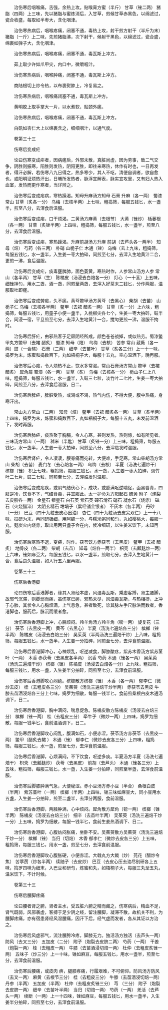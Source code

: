 <!-- { "loadSidebar": true } -->
　　治伤寒后咽喉痛，舌强，余热上攻。贴喉膏方蜜（半斤） 甘草（锉二两） 猪脂（四两）上三味，先以猪脂与蜜炼消后，入甘草，煎候甘草赤黑色，以绵滤过，瓷合收盛，每取如半枣大，含化咽津。

　　治伤寒热病后，咽喉疼痛，闭塞不通，毒热上攻，射干煎方射干（半斤为末） 猪脂（一斤）上二味，先煎猪脂沸，次下射干，候射干黑色，以绵滤过，瓷合盛，绵裹如弹子大，含化咽津。

　　治伤寒热病后，咽喉疼痛，闭塞不通，毒瓦斯上冲方。

　　茹上取少许如爪甲尖，内口中，微嚼咽汁。

　　治伤寒热病后，咽喉肿痛，闭塞不通，毒瓦斯上冲方。

　　商陆根切上炒令热，以布裹熨肿上，冷复易之。

　　治伤寒热病后，咽喉痛闭塞不通，毒瓦斯上冲方。

　　黄明胶上取手掌大一片，以水煮软，贴颈外瘥。

　　治伤寒热病后，咽喉疼痛，闭塞不通，毒瓦斯上冲方。

　　白矾如杏仁大上以绵裹含之，细细咽汁，以通气度。

　　卷第三十三

　　伤寒后变成疟

　　论曰伤寒变成疟者，因病瘥后，外邪未散，真脏尚虚，因为劳事，致二气交争，阴胜则振寒，阳胜则发热，阴阳更胜，即往来寒热，休作有时也，一日再发者，得汗必解，若伤寒八九日得之，热多寒少，其人不呕，清便自调者，欲自愈也，或阳明证烦热汗出，日晡所发热者，脉浮宜解表，脉实宜攻里，又有妇人热入血室，发热而更作寒者，当详辨之。

　　治伤寒后变成疟病，寒热躁渴。知母升麻汤方知母 石膏 升麻（各一两） 蜀漆 常山 甘草（炙各一分） 乌梅（去核半两）上七味，粗捣筛，每服五钱匕，水一盏半，煎至八分，去滓食后温服。

　　治伤寒后变成疟，口干烦渴。二黄汤方麻黄（去根节） 大黄（锉炒） 栝蒌根（各一两） 甘草（炙锉半两）上四味，粗捣筛，每服五钱匕，水一盏半，煎至八分，去滓食后温服。

　　治伤寒后变成疟，寒热躁渴。升麻前胡汤方升麻 前胡（去芦头各一两半） 知母（焙） 芍药（各三两） 朴硝 山栀子仁 木通（锉） 乌梅（去上九味，粗捣筛，每服五钱匕，水一盏半，入生姜一枣大拍碎，同煎至七分，去滓入生地黄汁二合，更煎一沸，食后温服。

　　治伤寒后变成疟，痰毒壅脾肺，面色萎黄，寒热时作，人参常山汤方人参 常山（各半两） 甘草（生） 陈橘皮（汤浸去白焙各一分） 灯心（一十茎）上五味，细锉拌匀，用水二盏，酒一盏，同煎至两盏，去滓入好茶末二钱匕，分作两服，温服取吐即瘥。

　　治伤寒后变成劳疟，久不瘥。黄芩鳖甲汤方黄芩（去黑心） 柴胡（去苗） 山栀子仁 乌梅（去核各半两） 鳖甲（去裙 醋炙一两） 甘草（炙一分）上六味，粗捣筛，每服五钱匕，用童子小便一盏半，入桃柳尖各七个，生姜一枣大拍碎，豉半合，同浸一宿，平旦煎至七分，去滓入生地黄汁一合，搅匀更煎一沸，温服不拘时。

　　治伤寒后肝疟，由邪热客于足厥阴经所成，颜色苍苍战掉，或似热劳。蜀漆鳖甲丸方鳖甲（去裙 醋炙） 蜀漆 知母（焙） 乌梅（去核） 苦参 常山 葳蕤（各一两）豉（一合熬） 石膏（二两） 细辛（去苗叶） 甘草（炙各三分）上一十一味，捣罗为末，炼蜜和捣数百下，丸如梧桐子大，每服十五丸，空心温酒下，晚再服。

　　治伤寒后心疟，令人烦热不止，饮水多常渴。常山石膏汤方常山 鳖甲（去裙 醋炙） 犀角屑 蜀漆（各一两） 甘草（炙） 乌梅（去核各一分） 栀山子仁上八味，粗捣筛，每服五钱匕，水一盏半，入豉三七粒，淡竹叶二七片，生姜一枣大拍碎，同煎至八分，去滓食后温服，日二。

　　治伤寒后脾疟，脾脏受热，或渴或不渴，热气内伤，不得大便，腹中热痛，身寒汗出。

　　常山丸方常山（二两） 知母（焙） 鳖甲（去裙 醋炙各一两） 甘草（炙半两）上四味，捣罗为末，炼蜜和捣数百下，丸如梧桐子大，每服十五丸，未发前温酒下，发时再服。

　　治伤寒后肺疟，痰热聚于胸膈，令人心寒，甚则发热，热则惊，如有所见者。三味汤方常山（一两） 秫米（半匙） 甘草（炙锉一分）上三味，粗捣筛，每服五钱匕，水一盏半，入生姜一枣大拍碎，同煎至八分，去滓临发时温服。

　　治伤寒后肾疟，令人凄凄，腰脊痛而宛转，大便难，手足寒，常山柴胡汤方常山 柴胡（去苗） 麦门冬（去心焙各一两） 乌梅（去核） 半夏（汤洗七遍炒干） 槟榔（锉） 枳上七味，粗捣筛，每服三钱匕，水一盏，入生姜一枣大拍碎，淡竹叶二七片，豉二七粒，同煎至七分，去滓临发时温服。

　　治伤寒后变成疟疾，或阴气结伏心下，成块，或膨满呕逆喘促，面黑唇青，四肢逆冷，饮食不下，气结食毒，并宜服此。太一护命丸方阳起石 硫黄 附子（炮裂去皮脐各一两） 金星石 银星石 白石英 紫石英 礞石滑石 硝石 凝水石（烧赤） 磁石（火烧醋淬） 太阴玄精石 坩埚子（累经销金银者） 不灰木（各半两） 丹砂（一分） 巴豆（四十九粒去皮心出油） 杏仁（四十九粒汤去皮尖双仁）上一十八味，捣研为末，再同研极细，用阿魏一分，与糯米粥同和匀，丸如樱桃大，每服一丸，麸炭火内烧赤，取出用两只盏子合在内，候冷细研，以生姜米饮下，未知再服。

　　治伤寒后寒热不退，变疟，时作。茯苓饮方赤茯苓（去黑皮） 鳖甲（去裙 醋炙） 地骨皮（各二两） 柴胡（去苗） 知母（焙各一两半） 枳壳（去瓤麸炒一两）上六味，锉如麻豆大，每服五钱匕，以水一盏半，煎取七分，去滓入生地黄汁一合，食后良久温服，如人行五六里再服。

　　卷第三十三

　　伤寒后香港脚

　　论曰伤寒后香港脚者，缘其人肾经本虚，风湿毒瓦斯，乘虚客搏，肾主腰脚，故邪气沉滞，则脚弱而痛，虽伤寒已瘥，邪热未尽，风湿毒瓦斯，与热相搏，上冲于心肺，其状令人心胸烦满，上气息急，甚者致死，诊其脉左手尺脉洪而数者，香港脚也，服药后，脉沉而缓者愈。

　　治伤寒后香港脚上冲，心膈烦闷。羚羊角汤方羚羊角（镑一两） 旋复花（三分） 茯苓（去黑皮一两） 黄芩（去黑心） 半夏（汤洗七遍焙各三分） 槟榔（锉半两） 陈橘皮（汤浸去白焙三分） 吴茱萸（半两汤洗三遍焙干炒）上八味，粗捣筛，每服五钱匕，水一盏半，入生姜一分拍碎，同煎至七分，去滓食前温服。

　　治伤寒后香港脚冲心，心神烦乱，呕逆减食，脚膝酸疼，紫苏木香汤方紫苏茎叶（一两） 木香 赤茯苓（去黑皮各半两） 沉香 芍药 木通（锉各一两） 吴茱萸（汤洗三遍焙干炒） 槟榔（锉） 陈橘皮（汤浸去白焙各一分）上九味，粗捣筛，每服三钱匕，用水一盏，入生姜半分拍碎，同煎至七分，去滓食前温服。

　　治伤寒后香港脚攻心闷绝。槟榔散方槟榔（锉） 木香（各一两） 郁李仁（微炒去皮） 桂（去粗皮各三分） 吴茱萸（汤洗三遍焙干炒半两） 赤茯苓去黑皮 牛膝去苗酒浸焙各三分上七味，捣罗为细散，每服一钱半匕，食前煎桑根白皮木通汤调下，日二。

　　治伤寒后香港脚，胸中满闷，喘息促急。陈橘皮散方陈橘皮（汤浸去白焙三分） 槟榔（锉一两） 桂（去粗皮三分） 牵牛子（微炒一两）上四味，捣罗为细散，每服一钱半匕，食前温酒调下，日二。

　　治伤寒后香港脚攻心闷乱，腹满如石，小便赤涩。茯苓汤方赤茯苓（去黑皮一两） 鳖甲（醋炙去裙 ） 木通（锉） 郁李仁（微炒去皮各三分）上四味，粗捣筛，每服三钱匕，水一盏，煎至七分，去滓食前温服。

　　治伤寒后香港脚，心烦满闷，不下饮食，呕逆多痰。半夏汤方半夏（汤洗七遍焙干） 枳壳（去瓤麸炒） 茯苓（去黑皮） 前胡（去芦头） 木通（锉各三分）上五味，粗捣筛，每服三钱匕，水一盏，入生姜一分拍碎，同煎至半盏，去滓食前温服。

　　治伤寒后脚膝肿满气急，大便秘涩。赤小豆汤方赤小豆（半合） 桑根白皮（半两） 紫苏茎叶（一两） 槟榔（半两）上四味，锉三味如麻豆大，同小豆用水五盏，入生姜一分拍碎，煎至二盏半，去滓分两服，食前温服。

　　治伤寒后香港脚，两胫肿满，心中烦闷。犀角散方犀角（镑一两） 槟榔（锉半两） 陈橘皮（汤浸去白焙三分） 细辛（去苗叶半两） 吴茱萸（汤洗三遍焙干炒一分）上五味，捣罗为细散，每服一钱半匕，食前生姜热酒调下、日二。

　　治伤寒后香港脚，心腹妨闷胀痛，坐卧不安。吴茱萸散方吴茱萸（汤洗三遍焙干炒一分） 槟榔（锉） 当归（切焙） 木香 郁李仁（微炒去皮各三分）上五味，粗捣筛，每服三钱匕，用水一盏，煎至七分，去滓食前温服。

　　治伤寒后香港脚攻心腹胀硬，小便赤涩。大戟丸方大戟（炒） 芫花（醋炒令焦） 苦葶苈（炒各半两） 续随子（去皮炒） 巴豆（去皮心压去油尽别研各上五味，捣罗四味为细末，入巴豆和研匀，炼蜜和丸，如梧桐子大，每服三丸至五丸，温米饮下，不计时候。

　　卷第三十三

　　伤寒后腰脚疼痛

　　论曰腰者肾之腑，肾者主水，受五脏六腑之精而藏之，伤寒病后，精血不足，肾气既弱，风邪袭虚，客搏于足少阴之经，留注腰脚，凝滞不散，故机关不利，为腰脚疼痛，亦有宿患肾经风湿腰痛，因汗下后，经气虚而发者，各从其证以方治之。

　　治伤寒后风虚邪气，流注腰胯冷疼，脚膝无力。独活汤方独活（去芦头一两） 防风（去叉三分） 五加皮（二分） 附子（炮裂去皮脐二两） 芍药（一两） 干姜（炮裂一两） 桂（去粗皮一两） 牛膝（去苗酒浸切焙一两） 杜仲（去粗皮炙锉一两） 五味子（炒三分）上一十味，锉如麻豆，每服五钱匕，用水一盏半，煎至七分，去滓食前温服。

　　治伤寒后腰痛，或皮肉 痹，腿膝疼痛，行履艰难，不可俯仰。防风汤方防风（去叉一两） 麻黄（去根节三分） 桂（去粗皮三分） 牛膝（去苗酒浸切焙一两） 丹参（半两） 五加皮（半两） 杜仲（去粗皮炙锉三分） 芎 （三分） 附子（炮裂去皮脐一两） 细辛（去苗叶半两） 当归（切焙一两） 芍药（一两） 羌活（去芦头一两） 续断（一两）上一十四味，锉如麻豆，每服五钱匕，用水一盏半，入生姜半分拍碎，同煎至七分，去滓食前温服。

